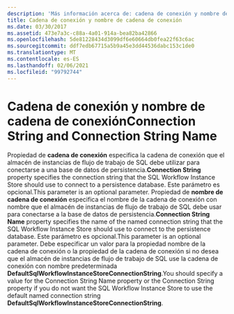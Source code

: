 ```yaml
---
description: 'Más información acerca de: cadena de conexión y nombre de cadena de conexión'
title: Cadena de conexión y nombre de cadena de conexión
ms.date: 03/30/2017
ms.assetid: 473e7a3c-c88a-4a01-914a-bea82ba42866
ms.openlocfilehash: 5de81228434d3099df6e60664db0fea22f63c6ac
ms.sourcegitcommit: ddf7edb67715a5b9a45e3dd44536dabc153c1de0
ms.translationtype: MT
ms.contentlocale: es-ES
ms.lasthandoff: 02/06/2021
ms.locfileid: "99792744"
---
```

# <a name="connection-string-and-connection-string-name"></a><span data-ttu-id="1ea73-103">Cadena de conexión y nombre de cadena de conexión</span><span class="sxs-lookup"><span data-stu-id="1ea73-103">Connection String and Connection String Name</span></span>

<span data-ttu-id="1ea73-104">Propiedad de **cadena de conexión** especifica la cadena de conexión que el almacén de instancias de flujo de trabajo de SQL debe utilizar para conectarse a una base de datos de persistencia.</span><span class="sxs-lookup"><span data-stu-id="1ea73-104">**Connection String** property specifies the connection string that the SQL Workflow Instance Store should use to connect to a persistence database.</span></span> <span data-ttu-id="1ea73-105">Este parámetro es opcional.</span><span class="sxs-lookup"><span data-stu-id="1ea73-105">This parameter is an optional parameter.</span></span> <span data-ttu-id="1ea73-106">Propiedad de **nombre de cadena de conexión** especifica el nombre de la cadena de conexión con nombre que el almacén de instancias de flujo de trabajo de SQL debe usar para conectarse a la base de datos de persistencia.</span><span class="sxs-lookup"><span data-stu-id="1ea73-106">**Connection String Name** property specifies the name of the named connection string that the SQL Workflow Instance Store should use to connect to the persistence database.</span></span> <span data-ttu-id="1ea73-107">Este parámetro es opcional.</span><span class="sxs-lookup"><span data-stu-id="1ea73-107">This parameter is an optional parameter.</span></span> <span data-ttu-id="1ea73-108">Debe especificar un valor para la propiedad nombre de la cadena de conexión o la propiedad de la cadena de conexión si no desea que el almacén de instancias de flujo de trabajo de SQL use la cadena de conexión con nombre predeterminada **DefaultSqlWorkflowInstanceStoreConnectionString**.</span><span class="sxs-lookup"><span data-stu-id="1ea73-108">You should specify a value for the Connection String Name property or the Connection String property if you do not want the SQL Workflow Instance Store to use the default named connection string **DefaultSqlWorkflowInstanceStoreConnectionString**.</span></span>
